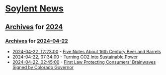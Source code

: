 # [Soylent News](../../../README.md)

## [Archives](../../index.md) for [2024](../index.md)

### [Archives](../../index.md) for [2024-04-22](index.md)

* [2024-04-22, 12:23:00](https://soylentnews.org/article.pl?sid=24/04/21/194231&from=rss) - [Five Notes About 16th Century Beer and Barrels](https://soylentnews.org/article.pl?sid=24/04/21/194231&from=rss)
* [2024-04-22, 07:34:00](https://soylentnews.org/article.pl?sid=24/04/20/2315245&from=rss) - [Turning CO2 Into Sustainable Power](https://soylentnews.org/article.pl?sid=24/04/20/2315245&from=rss)
* [2024-04-22, 02:45:00](https://soylentnews.org/article.pl?sid=24/04/20/237233&from=rss) - [First Law Protecting Consumers' Brainwaves Signed by Colorado Governor](https://soylentnews.org/article.pl?sid=24/04/20/237233&from=rss)
